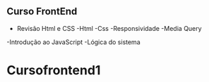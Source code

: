 ## Curso FrontEnd

- Revisão Html e CSS
 -Html
 -Css
 -Responsividade
 -Media Query

-Introdução ao JavaScript 
 -Lógica do sistema

# Cursofrontend1

